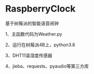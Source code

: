 # RaspberryClock
基于树莓派的智能语音闹钟

1、主函数代码为Weather.py

2、运行在树莓派4B上，python3.8

3、DHT11温湿度传感器

4、jieba、requests、pyaudio等第三方库
